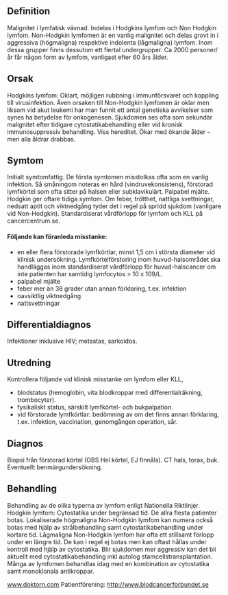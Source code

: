 ## Definition

Malignitet i lymfatisk vävnad. Indelas i Hodgkins lymfom och Non Hodgkin lymfom.
Non-Hodgkin lymfomen är en vanlig malignitet och delas grovt in i aggressiva (högmaligna) respektive indolenta (lågmaligna) lymfom. Inom dessa grupper finns dessutom ett flertal undergrupper.
Ca 2000 personer/år får någon form av lymfom, vanligast efter 60 års ålder.

## Orsak

Hodgkins lymfom: Oklart, möjligen rubbning i immunförsvaret och koppling till virusinfektion.
Även orsaken till Non-Hodgkin lymfomen är oklar men liksom vid akut leukemi har man funnit ett antal genetiska avvikelser som synes ha betydelse för onkogenesen. Sjukdomen ses ofta som sekundär malignitet efter tidigare cytostatikabehandling eller vid kronisk immunosuppressiv behandling. Viss hereditet. Ökar med ökande ålder – men alla åldrar drabbas.

## Symtom

Initialt symtomfattig. De första symtomen misstolkas ofta som en vanlig infektion. Så småningom noteras en hård (vindruvekonsistens), förstorad lymfkörtel som ofta sitter på halsen eller subklavikulärt. Palpabel mjälte. Hodgkin ger oftare tidiga symtom. Om feber, trötthet, nattliga svettningar, nedsatt aptit och viktnedgång tyder det i regel på spridd sjukdom (vanligare vid Non-Hodgkin).
Standardiserat vårdförlopp för lymfom och KLL på cancercentrum.se.

#### Följande kan föranleda misstanke:

- en eller flera förstorade lymfkörtlar, minst 1,5 cm i största diameter vid klinisk undersökning. Lymfkörtelförstoring inom huvud-halsområdet ska handläggas inom standardiserat vårdförlopp för huvud-halscancer om inte patienten har samtidig lymfocytos > 10 x 109/L.
- palpabel mjälte
- feber mer än 38 grader utan annan förklaring, t.ex. infektion
- oavsiktlig viktnedgång
- nattsvettningar

## Differentialdiagnos

Infektioner inklusive HIV; metastas, sarkoidos.

## Utredning

Kontrollera följande vid klinisk misstanke om lymfom eller KLL,
- blodstatus (hemoglobin, vita blodkroppar med differentialräkning, trombocyter).
- fysikaliskt status, särskilt lymfkörtel- och bukpalpation.
- vid förstorade lymfkörtlar: bedömning av om det finns annan förklaring, t.ex. infektion, vaccination, genomgången operation, sår.

## Diagnos

Biopsi från förstorad körtel (OBS Hel körtel, EJ finnåls). CT hals, torax, buk. Eventuellt benmärgundersökning.

## Behandling

Behandling av de olika typerna av lymfom enligt Nationella Riktlinjer.
Hodgkin lymfom: Cytostatika under begränsad tid. De allra flesta patienter botas.
Lokaliserade högmaligna Non-Hodgkin lymfom kan numera också botas med hjälp av strålbehandling samt cytostatikabehandling under kortare tid.
Lågmaligna Non-Hodgkin lymfom har ofta ett stillsamt förlopp under en längre tid. De kan i regel ej botas men kan oftast hållas under kontroll med hjälp av cytostatika. Blir sjukdomen mer aggressiv kan det bli aktuellt med cytostatikabehandling inkl autolog stamcellstransplantation.
Många av lymfomen behandlas idag med en kombination av cytostatika samt monoklonala antikroppar.


www.doktorn.com
Patientförening: http://www.blodcancerforbundet.se

